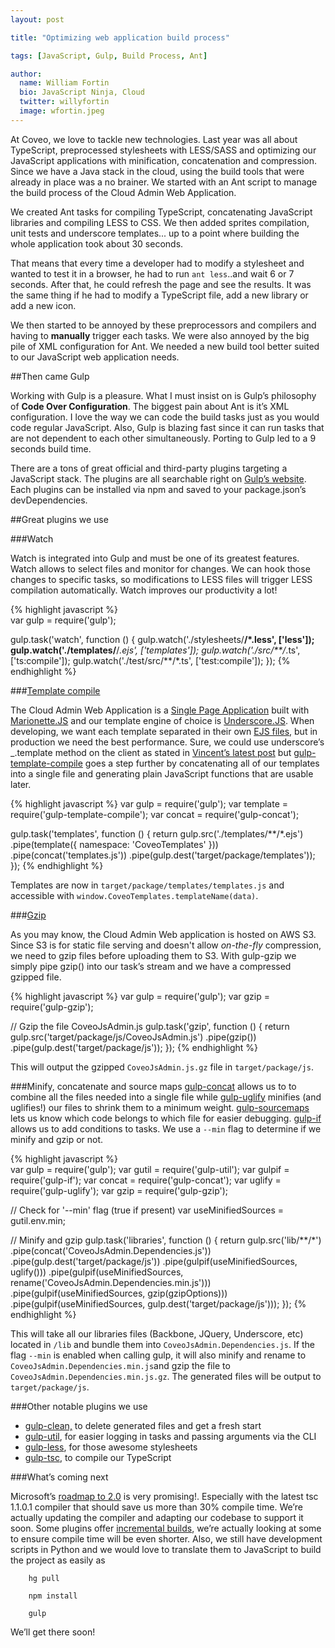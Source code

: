```yaml
---
layout: post

title: "Optimizing web application build process"

tags: [JavaScript, Gulp, Build Process, Ant]

author:
  name: William Fortin
  bio: JavaScript Ninja, Cloud
  twitter: willyfortin
  image: wfortin.jpeg
---
```


At Coveo, we love to tackle new technologies. Last year was all about TypeScript, preprocessed stylesheets with LESS/SASS and optimizing our JavaScript applications with minification, concatenation and compression. Since we have a Java stack in the cloud, using the build tools that were already in place was a no brainer. We started with an Ant script to manage the build process of the Cloud Admin Web Application.

<!-- more -->

We created Ant tasks for compiling TypeScript, concatenating JavaScript libraries and compiling LESS to CSS. We then added sprites compilation, unit tests and underscore templates... up to a point where building the whole application took about 30 seconds.

That means that every time a developer had to modify a stylesheet and wanted to test it in a browser, he had to run `ant less`..and wait 6 or 7 seconds. After that, he could refresh the page and see the results. It was the same thing if he had to modify a TypeScript file, add a new library or add a new icon.

We then started to be annoyed by these preprocessors and compilers and having to **manually** trigger each tasks. We were also annoyed by the big pile of XML configuration for Ant. We needed a new build tool better suited to our JavaScript web application needs.

##Then came Gulp

Working with Gulp is a pleasure. What I must insist on is Gulp’s philosophy of **Code Over Configuration**. The biggest pain about Ant is it’s XML configuration. I love the way we can code the build tasks just as you would code regular JavaScript. Also, Gulp is blazing fast since it can run tasks that are not dependent to each other simultaneously. Porting to Gulp led to a 9 seconds build time.

There are a tons of great official and third-party plugins targeting a JavaScript stack. The plugins are all searchable right on [Gulp’s website](http://gulpjs.com/plugins/). Each plugins can be installed via npm and saved to your package.json’s devDependencies.

##Great plugins we use

###Watch

Watch is integrated into Gulp and must be one of its greatest features. Watch allows to select files and monitor for changes. We can hook those changes to specific tasks, so modifications to LESS files will trigger LESS compilation automatically. Watch improves our productivity a lot!

{% highlight javascript %}   
var gulp = require('gulp');
    
gulp.task('watch', function () {
    gulp.watch('./stylesheets/**/*.less', ['less']);
    gulp.watch('./templates/**/*.ejs', ['templates']);
    gulp.watch('./src/**/*.ts', ['ts:compile']);
    gulp.watch('./test/src/**/*.ts', ['test:compile']);
});
{% endhighlight %}

###[Template compile](https://github.com/ingro/gulp-template-compile)

The Cloud Admin Web Application is a [Single Page Application](http://en.wikipedia.org/wiki/Single-page_application) built with [Marionette.JS](http://marionettejs.com/) and our template engine of choice is [Underscore.JS](http://underscorejs.org/). When developing, we want each template separated in their own [EJS files](http://www.embeddedjs.com/), but in production we need the best performance. Sure, we could use underscore’s _.template method on the client as stated in [Vincent’s latest post](https://source.coveo.com/2014/10/19/reusing-templates-underscore/) but [gulp-template-compile](https://github.com/ingro/gulp-template-compile) goes a step further by concatenating all of our templates into a single file and generating plain JavaScript functions that are usable later.

{% highlight javascript %}
var gulp = require('gulp');
var template = require('gulp-template-compile');
var concat = require('gulp-concat');
	
gulp.task('templates', function () {
     return gulp.src('./templates/**/*.ejs')
         .pipe(template({
             namespace: 'CoveoTemplates'
         }))
         .pipe(concat('templates.js'))
         .pipe(gulp.dest('target/package/templates'));
});
{% endhighlight %}

Templates are now in `target/package/templates/templates.js` and accessible with `window.CoveoTemplates.templateName(data)`.

###[Gzip](https://github.com/jstuckey/gulp-gzip)

As you may know, the Cloud Admin Web application is hosted on AWS S3. Since S3 is for static file serving and doesn't allow *on-the-fly* compression, we need to gzip files before uploading them to S3. With gulp-gzip we simply pipe gzip() into our task’s stream and we have a compressed gzipped file.

{% highlight javascript %}
var gulp = require('gulp');
var gzip = require('gulp-gzip');
    
// Gzip the file CoveoJsAdmin.js
gulp.task('gzip', function () {
    return gulp.src('target/package/js/CoveoJsAdmin.js')
    .pipe(gzip())
    .pipe(gulp.dest('target/package/js'));
});
{% endhighlight %}

This will output the gzipped `CoveoJsAdmin.js.gz` file in `target/package/js`.

###Minify, concatenate and source maps
[gulp-concat](https://github.com/ingro/gulp-template-compile) allows us to to combine all the files needed into a single file while [gulp-uglify](https://github.com/terinjokes/gulp-uglify/) minifies (and uglifies!) our files to shrink them to a minimum weight. [gulp-sourcemaps](https://github.com/floridoo/gulp-sourcemaps) lets us know which code belongs to which file for easier debugging.  [gulp-if](https://github.com/robrich/gulp-if) allows us to add conditions to tasks. We use a `--min` flag to determine if we minify and gzip or not.

{% highlight javascript %}    
var gulp = require('gulp');
var gutil = require('gulp-util');
var gulpif = require('gulp-if');
var concat = require('gulp-concat');
var uglify = require('gulp-uglify');
var gzip = require('gulp-gzip');
    
// Check for '--min' flag (true if present)
var useMinifiedSources = gutil.env.min;
    
// Minify and gzip
gulp.task('libraries', function () {
     return gulp.src('lib/**/*')
           .pipe(concat('CoveoJsAdmin.Dependencies.js'))
           .pipe(gulp.dest('target/package/js'))
           .pipe(gulpif(useMinifiedSources, uglify()))
           .pipe(gulpif(useMinifiedSources, rename('CoveoJsAdmin.Dependencies.min.js')))
           .pipe(gulpif(useMinifiedSources, gzip(gzipOptions)))
           .pipe(gulpif(useMinifiedSources, gulp.dest('target/package/js')));
});
{% endhighlight %}

This will take all our libraries files (Backbone, JQuery, Underscore, etc) located in `/lib` and bundle them into `CoveoJsAdmin.Dependencies.js`. If the flag `--min` is enabled when calling gulp, it will also minify and rename to `CoveoJsAdmin.Dependencies.min.js`and gzip the file to `CoveoJsAdmin.Dependencies.min.js.gz`. The generated files will be output to `target/package/js`.

###Other notable plugins we use
 - [gulp-clean,](https://github.com/peter-vilja/gulp-clean) to delete generated files and get a fresh start
 - [gulp-util](https://github.com/gulpjs/gulp-util), for easier logging in tasks and passing arguments via the CLI
 - [gulp-less](https://github.com/plus3network/gulp-less), for those awesome stylesheets
 - [gulp-tsc](https://github.com/kotas/gulp-tsc/), to compile our TypeScript

###What’s coming next

Microsoft’s [roadmap to 2.0](http://blogs.msdn.com/b/typescript/archive/2014/10/22/typescript-and-the-road-to-2-0.aspx) is very promising!. Especially with the latest tsc 1.1.0.1 compiler that should save us more than 30% compile time. We’re actually updating the compiler and adapting our codebase to support it soon. Some plugins offer [incremental builds](https://github.com/gulpjs/gulp/#incremental-builds), we’re actually looking at some to ensure compile time will be even shorter. Also, we still have development scripts in Python and we would love to translate them to JavaScript to build the project as easily as 

```
    hg pull
```

```
    npm install
```

```
    gulp
```

We’ll get there soon!

